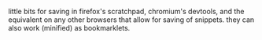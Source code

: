 little bits for saving in firefox's scratchpad, chromium's devtools, and the equivalent on any other browsers that allow for saving of snippets.
they can also work (minified) as bookmarklets.

